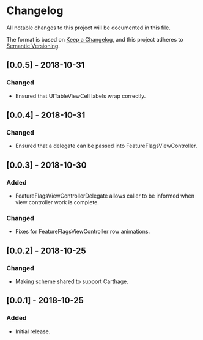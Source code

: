 # Changelog
All notable changes to this project will be documented in this file.

The format is based on [Keep a Changelog](https://keepachangelog.com/en/1.0.0/),
and this project adheres to [Semantic Versioning](https://semver.org/spec/v2.0.0.html).

## [0.0.5] - 2018-10-31
### Changed
- Ensured that UITableViewCell labels wrap correctly.

## [0.0.4] - 2018-10-31
### Changed
- Ensured that a delegate can be passed into FeatureFlagsViewController.

## [0.0.3] - 2018-10-30
### Added
- FeatureFlagsViewControllerDelegate allows caller to be informed when view controller work is complete.
### Changed
- Fixes for FeatureFlagsViewController row animations.

## [0.0.2] - 2018-10-25
### Changed
- Making scheme shared to support Carthage.

## [0.0.1] - 2018-10-25
### Added
- Initial release.